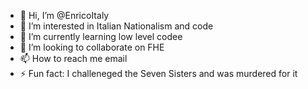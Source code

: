 - 👋 Hi, I’m @EnricoItaly
- 👀 I’m interested in Italian Nationalism and code
- 🌱 I’m currently learning low level codee
- 💞️ I’m looking to collaborate on FHE
- 📫 How to reach me email
- ⚡ Fun fact: I challeneged the Seven Sisters and was murdered for it

<!---
EnricoItaly/EnricoItaly is a ✨ special ✨ repository because its `README.md` (this file) appears on your GitHub profile.
You can click the Preview link to take a look at your changes.
--->
